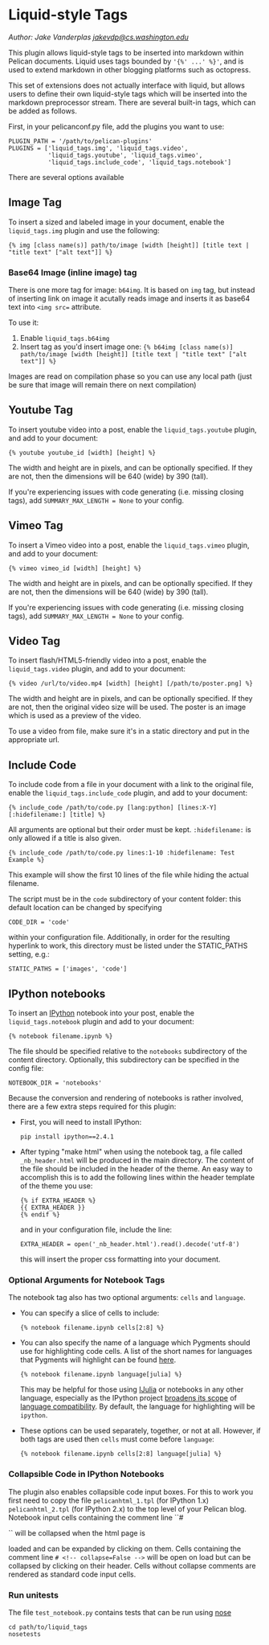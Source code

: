 # Liquid-style Tags
*Author: Jake Vanderplas <jakevdp@cs.washington.edu>*

This plugin allows liquid-style tags to be inserted into markdown within
Pelican documents. Liquid uses tags bounded by ``'{%' ...' %}'``, and is used
to extend markdown in other blogging platforms such as octopress.

This set of extensions does not actually interface with liquid, but allows
users to define their own liquid-style tags which will be inserted into
the markdown preprocessor stream.  There are several built-in tags, which
can be added as follows.

First, in your pelicanconf.py file, add the plugins you want to  use:

    PLUGIN_PATH = '/path/to/pelican-plugins'
    PLUGINS = ['liquid_tags.img', 'liquid_tags.video',
               'liquid_tags.youtube', 'liquid_tags.vimeo',
               'liquid_tags.include_code', 'liquid_tags.notebook']

There are several options available

## Image Tag
To insert a sized and labeled image in your document, enable the
``liquid_tags.img`` plugin and use the following:

    {% img [class name(s)] path/to/image [width [height]] [title text | "title text" ["alt text"]] %}

### Base64 Image (inline image) tag

There is one more tag for image: ``b64img``. It is based on ``img`` tag, but instead of inserting link on image it acutally reads image and inserts it as base64 text into ``<img src=`` attribute.

To use it:

1. Enable ``liquid_tags.b64img``
1. Insert tag as you'd insert image one: ``{% b64img [class name(s)] path/to/image [width [height]] [title text | "title text" ["alt text"]] %}``

Images are read on compilation phase so you can use any local path (just be sure that image will remain there on next compilation)

## Youtube Tag
To insert youtube video into a post, enable the
``liquid_tags.youtube`` plugin, and add to your document:

    {% youtube youtube_id [width] [height] %}

The width and height are in pixels, and can be optionally specified.  If they
are not, then the dimensions will be 640 (wide) by 390 (tall).

If you're experiencing issues with code generating (i.e. missing closing tags), add `SUMMARY_MAX_LENGTH = None` to your config.

## Vimeo Tag
To insert a Vimeo video into a post, enable the
``liquid_tags.vimeo`` plugin, and add to your document:

    {% vimeo vimeo_id [width] [height] %}

The width and height are in pixels, and can be optionally specified.  If they
are not, then the dimensions will be 640 (wide) by 390 (tall).

If you're experiencing issues with code generating (i.e. missing closing tags), add `SUMMARY_MAX_LENGTH = None` to your config.

## Video Tag
To insert flash/HTML5-friendly video into a post, enable the
``liquid_tags.video`` plugin, and add to your document:

    {% video /url/to/video.mp4 [width] [height] [/path/to/poster.png] %}

The width and height are in pixels, and can be optionally specified.  If they
are not, then the original video size will be used.  The poster is an image
which is used as a preview of the video.

To use a video from file, make sure it's in a static directory and put in
the appropriate url.

## Include Code
To include code from a file in your document with a link to the original
file, enable the ``liquid_tags.include_code`` plugin, and add to your
document:

    {% include_code /path/to/code.py [lang:python] [lines:X-Y] [:hidefilename:] [title] %}

All arguments are optional but their order must be kept. `:hidefilename:` is
only allowed if a title is also given.

    {% include_code /path/to/code.py lines:1-10 :hidefilename: Test Example %}

This example will show the first 10 lines of the file while hiding the actual
filename.

The script must be in the ``code`` subdirectory of your content folder:
this default location can be changed by specifying

    CODE_DIR = 'code'

within your configuration file. Additionally, in order for the resulting
hyperlink to work, this directory must be listed under the STATIC_PATHS
setting, e.g.:

    STATIC_PATHS = ['images', 'code']

## IPython notebooks

To insert an [IPython][] notebook into your post, enable the
``liquid_tags.notebook`` plugin and add to your document:

    {% notebook filename.ipynb %}

The file should be specified relative to the ``notebooks`` subdirectory of the
content directory.  Optionally, this subdirectory can be specified in the
config file:

    NOTEBOOK_DIR = 'notebooks'

Because the conversion and rendering of notebooks is rather involved, there
are a few extra steps required for this plugin:

- First, you will need to install IPython:

      pip install ipython==2.4.1

- After typing "make html" when using the notebook tag, a file called
  ``_nb_header.html`` will be produced in the main directory.  The content
  of the file should be included in the header of the theme.  An easy way
  to accomplish this is to add the following lines within the header template
  of the theme you use:

      {% if EXTRA_HEADER %}
      {{ EXTRA_HEADER }}
      {% endif %}

  and in your configuration file, include the line:

      EXTRA_HEADER = open('_nb_header.html').read().decode('utf-8')

  this will insert the proper css formatting into your document.

### Optional Arguments for Notebook Tags

The notebook tag also has two optional arguments: ``cells`` and ``language``.

- You can specify a slice of cells to include:

  ``{% notebook filename.ipynb cells[2:8] %}``

- You can also specify the name of a language which Pygments should use for
  highlighting code cells. A list of the short names for languages that Pygments
  will highlight can be found [here](http://www.pygments.org/docs/lexers/).

  ``{% notebook filename.ipynb language[julia] %}``

  This may be helpful for those using [IJulia](https://github.com/JuliaLang/IJulia.jl)
  or notebooks in any other language, especially as the IPython project [broadens its
  scope](https://github.com/ipython/ipython/wiki/Roadmap:-IPython) of [language
  compatibility](http://jupyter.org/). By default, the language for highlighting
  will be ``ipython``.

- These options can be used separately, together, or not at all. However,
  if both tags are used then ``cells`` must come before ``language``:

  ``{% notebook filename.ipynb cells[2:8] language[julia] %}``

### Collapsible Code in IPython Notebooks

The plugin also enables collapsible code input boxes. For this to work
you first need to copy the file ``pelicanhtml_1.tpl`` (for IPython
1.x) ``pelicanhtml_2.tpl`` (for IPython 2.x) to the top level of your
Pelican blog. Notebook input cells containing the comment line ``#
<!-- collapse=True -->`` will be collapsed when the html page is
loaded and can be expanded by clicking on them. Cells containing the
comment line ``# <!-- collapse=False -->`` will be open on load but
can be collapsed by clicking on their header. Cells without collapse
comments are rendered as standard code input cells.

### Run unitests

The file `test_notebook.py` contains tests that can be run using [nose](https://nose.readthedocs.org/en/latest/index.html)

```
cd path/to/liquid_tags
nosetests
```

[IPython]: http://ipython.org/
